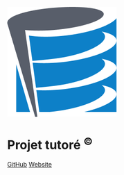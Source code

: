 <!-- _coverpage.md -->

![logo](_media/Logo.png)

# Projet tutoré <sup>©</sup>

[GitHub](https://github.com/UTBM-FISA-TutoredProject)
[Website]()